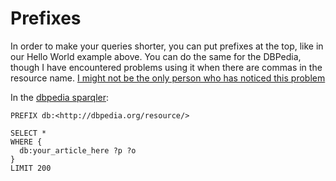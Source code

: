 # Prefixes

In order to make your queries shorter, you can put prefixes at the top, like in our Hello World example above.  You can do the same for the DBPedia, though I have encountered problems using it when there are commas in the resource name.  [I might not be the only person who has noticed this problem](http://stackoverflow.com/questions/39338506/handling-commas-when-using-a-namespace-prefix-in-a-sparql-where-clause)

In the [dbpedia sparqler](http://dbpedia.org/sparql):

```
PREFIX db:<http://dbpedia.org/resource/>

SELECT *
WHERE {
  db:your_article_here ?p ?o
}
LIMIT 200
```
